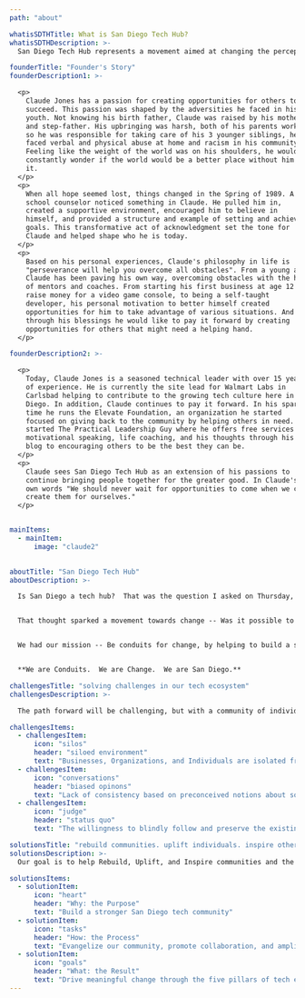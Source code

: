 ```yaml
---
path: "about"

whatisSDTHTitle: What is San Diego Tech Hub?
whatisSDTHDescription: >-
  San Diego Tech Hub represents a movement aimed at changing the perception of the San Diego tech ecosystem.  Our focus is to be a conduit for change connecting businesses, organizations, and individuals, leveraging their resources and talents to build a stronger San Diego tech community through collaboration.

founderTitle: "Founder's Story"
founderDescription1: >-

  <p>
    Claude Jones has a passion for creating opportunities for others to
    succeed. This passion was shaped by the adversities he faced in his
    youth. Not knowing his birth father, Claude was raised by his mother
    and step-father. His upbringing was harsh, both of his parents worked
    so he was responsible for taking care of his 3 younger siblings, he
    faced verbal and physical abuse at home and racism in his community.
    Feeling like the weight of the world was on his shoulders, he would
    constantly wonder if the world would be a better place without him in
    it.
  </p>
  <p>
    When all hope seemed lost, things changed in the Spring of 1989. A
    school counselor noticed something in Claude. He pulled him in,
    created a supportive environment, encouraged him to believe in
    himself, and provided a structure and example of setting and achieve
    goals. This transformative act of acknowledgment set the tone for
    Claude and helped shape who he is today.
  </p>
  <p>
    Based on his personal experiences, Claude's philosophy in life is
    "perseverance will help you overcome all obstacles". From a young age
    Claude has been paving his own way, overcoming obstacles with the help
    of mentors and coaches. From starting his first business at age 12 to
    raise money for a video game console, to being a self-taught
    developer, his personal motivation to better himself created
    opportunities for him to take advantage of various situations. And
    through his blessings he would like to pay it forward by creating
    opportunities for others that might need a helping hand.
  </p>

founderDescription2: >-

  <p>
    Today, Claude Jones is a seasoned technical leader with over 15 years
    of experience. He is currently the site lead for Walmart Labs in
    Carlsbad helping to contribute to the growing tech culture here in San
    Diego. In addition, Claude continues to pay it forward. In his spare
    time he runs the Elevate Foundation, an organization he started
    focused on giving back to the community by helping others in need. He
    started The Practical Leadership Guy where he offers free services for
    motivational speaking, life coaching, and his thoughts through his
    blog to encouraging others to be the best they can be.
  </p>
  <p>
    Claude sees San Diego Tech Hub as an extension of his passions to
    continue bringing people together for the greater good. In Claude's
    own words "We should never wait for opportunities to come when we can
    create them for ourselves."
  </p>


mainItems:
  - mainItem:
      image: "claude2"

      
aboutTitle: "San Diego Tech Hub"
aboutDescription: >-

  Is San Diego a tech hub?  That was the question I asked on Thursday, December 6th, 2018 to a small group of passionate professionals looking to make a difference in the San Diego tech community.  As the discussion concluded, we realized we were missing a unified tech front.  We agreed San Diego had some “tech hubbing” going on across Downtown, Sorrento Valley, and North County, however, these tech communities were operating in a silo.  This begged the question, “what could be accomplished if we **ALL** worked together?”.


  That thought sparked a movement towards change -- Was it possible to bring the San Diego tech community together for the betterment of businesses, organizations, and individuals with the common goal of changing the perception of what it means to be a tech hub for San Diego?


  We had our mission -- Be conduits for change, by helping to build a stronger San Diego tech community through collaboration.  Our goal is not to duplicate efforts, but rather bridge gaps and encourage connections to drive transformative change across the tech community within San Diego.


  **We are Conduits.  We are Change.  We are San Diego.**

challengesTitle: "solving challenges in our tech ecosystem"
challengesDescription: >-

  The path forward will be challenging, but with a community of individual leaders working together, we all can help address the three issues San Diego Tech Hub feels is hindering our tech ecosystem.

challengesItems:
  - challengesItem:
      icon: "silos"
      header: "siloed environment"
      text: "Businesses, Organizations, and Individuals are isolated from each other preventing true end to end collaboration."
  - challengesItem:
      icon: "conversations"
      header: "biased opinons"
      text: "Lack of consistency based on preconceived notions about something or someone that may be favorable or unfavorable based on circumstance."
  - challengesItem:
      icon: "judge"
      header: "status quo"
      text: "The willingness to blindly follow and preserve the existing state of affairs without question."

solutionsTitle: "rebuild communities. uplift individuals. inspire others."
solutionsDescription: >-
  Our goal is to help Rebuild, Uplift, and Inspire communities and the people within them.  These are the core founder principles that started with the Elevate Foundation and are translated to drive the WHY, HOW, and WHAT vision of San Diego Tech Hub.

solutionsItems:
  - solutionItem:
      icon: "heart"
      header: "Why: the Purpose"
      text: "Build a stronger San Diego tech community"
  - solutionItem:
      icon: "tasks"
      header: "How: the Process"
      text: "Evangelize our community, promote collaboration, and amplify our tech presence"
  - solutionItem:
      icon: "goals"
      header: "What: the Result"
      text: "Drive meaningful change through the five pillars of tech excellence to enable a thriving San Diego tech community"
---
```

